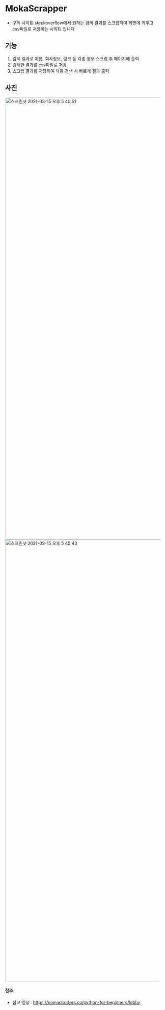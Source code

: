 # MokaScrapper
- 구직 사이트 stackoverflow에서 원하는 검색 결과를 스크랩하여 화면에 띄우고 csv파일로 저장하는 사이트 입니다 

## 기능
1. 검색 결과로 이름, 회사정보, 링크 등 각종 정보 스크랩 후 페이지에 출력
2. 검색한 결과를 csv파일로 저장
3. 스크랩 결과를 저장하여 다음 검색 시 빠르게 결과 출력

## 사진
<img width="1440" alt="스크린샷 2021-03-15 오후 5 45 51" src="https://user-images.githubusercontent.com/78836615/111126867-83fefb80-85b6-11eb-8d9a-c192373f68ee.png">
<img width="1440" alt="스크린샷 2021-03-15 오후 5 45 43" src="https://user-images.githubusercontent.com/78836615/111126876-86615580-85b6-11eb-94b3-e2ab453b88e9.png">


#### 참조
- 참고 영상 : https://nomadcoders.co/python-for-beginners/lobby
